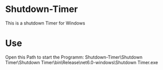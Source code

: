 # Shutdown-Timer
This is a shutdown Timer for Windows

# Use
Open this Path to start the Programm: 
Shutdown-Timer\Shutdown Timer\Shutdown Timer\bin\Release\net6.0-windows\Shutdown Timer.exe
